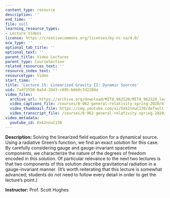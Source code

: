 ```yaml
---
content_type: resource
description: ''
end_time: ''
file: null
learning_resource_types:
- Lecture Videos
license: https://creativecommons.org/licenses/by-nc-sa/4.0/
ocw_type: ''
optional_tab_title: ''
optional_text: ''
parent_title: Video Lectures
parent_type: CourseSection
related_resources_text: ''
resource_index_text: ''
resourcetype: Video
start_time: ''
title: 'Lecture 15: Linearized Gravity II: Dynamic Sources'
uid: 7ad72550-6a54-2043-c895-b6b9c7d2288a
video_files:
  archive_url: https://archive.org/download/MIT8.962S20/MIT8_962S20_lec15_300k.mp4
  video_captions_file: /courses/8-962-general-relativity-spring-2020/b720b960d1fb55d7ad8b51dbb95bfa9c_Oxk2nnuC130.vtt
  video_thumbnail_file: https://img.youtube.com/vi/Oxk2nnuC130/default.jpg
  video_transcript_file: /courses/8-962-general-relativity-spring-2020/74c32c0e424e0f751ce90b937405cb41_Oxk2nnuC130.pdf
video_metadata:
  youtube_id: Oxk2nnuC130
---
```


**Description:** Solving the linearized field equation for a dynamical source. Using a radiative Green’s function, we find an exact solution for this case. By carefully considering gauge and gauge-invariant spacetime components, we characterize the nature of the degrees of freedom encoded in this solution. Of particular relevance to the next two lectures is that two components of this solution describe gravitational radiation in a gauge-invariant manner. (It’s worth reiterating that this lecture is somewhat advanced; students do not need to follow every detail in order to get the lecture’s point.)

**Instructor:** Prof. Scott Hughes

